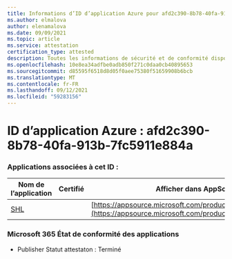 ```yaml
---
title: Informations d’ID d’application Azure pour afd2c390-8b78-40fa-913b-7fc5911e884a
ms.author: elmalova
author: elenamalova
ms.date: 09/09/2021
ms.topic: article
ms.service: attestation
certification_type: attested
description: Toutes les informations de sécurité et de conformité disponibles pour afd2c390-8b78-40fa-913b-7fc5911e884a.
ms.openlocfilehash: 10e8ea34adfbe0adb850f271c0daa0cb40895653
ms.sourcegitcommit: d85595f6518d8d05f0aee75380f51659908b6bcb
ms.translationtype: MT
ms.contentlocale: fr-FR
ms.lasthandoff: 09/12/2021
ms.locfileid: "59283156"
---
```

# <a name="azure-app-id-afd2c390-8b78-40fa-913b-7fc5911e884a"></a>ID d’application Azure : afd2c390-8b78-40fa-913b-7fc5911e884a


### <a name="apps-associated-with-this-id"></a>Applications associées à cet ID :
| **Nom de l’application** | **Certifié** | **Afficher dans AppSource** |
|--------------|---------------|-----------------------|
| [SHL](https://docs.microsoft.com/microsoft-365-app-certification/forward/WA200002887) |  | [https://appsource.microsoft.com/product/office/WA200002887](https://appsource.microsoft.com/product/office/WA200002887) |

### <a name="microsoft-365-app-compliance-status"></a>Microsoft 365 État de conformité des applications
- Publisher Statut attestaton : Terminé
